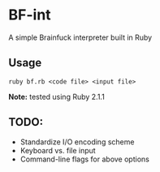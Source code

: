# BF-int
A simple Brainfuck interpreter built in Ruby

## Usage
```
ruby bf.rb <code file> <input file>
```
**Note:** tested using Ruby 2.1.1

## TODO:
- Standardize I/O encoding scheme
- Keyboard vs. file input
- Command-line flags for above options
